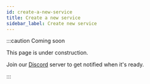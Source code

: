 ```yaml
---
id: create-a-new-service
title: Create a new service
sidebar_label: Create new service
---
```


:::caution Coming soon

This page is under construction.

Join our [Discord](https://discord.traxion.dev/) server to get notified when it's ready.

:::
